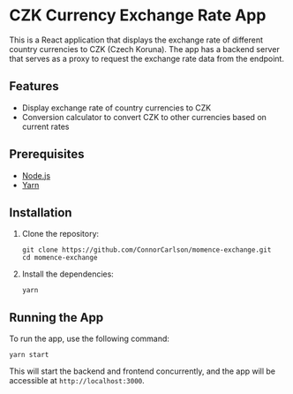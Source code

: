 # CZK Currency Exchange Rate App

This is a React application that displays the exchange rate of different country currencies to CZK (Czech Koruna). The app has a backend server that serves as a proxy to request the exchange rate data from the endpoint.

## Features

- Display exchange rate of country currencies to CZK
- Conversion calculator to convert CZK to other currencies based on current rates

## Prerequisites

- [Node.js](https://nodejs.org/)
- [Yarn](https://yarnpkg.com/)

## Installation

1. Clone the repository:

   ```
   git clone https://github.com/ConnorCarlson/momence-exchange.git
   cd momence-exchange
   ```

2. Install the dependencies:

   ```
   yarn
   ```

## Running the App

To run the app, use the following command:

```
yarn start
```

This will start the backend and frontend concurrently, and the app will be accessible at `http://localhost:3000`.

